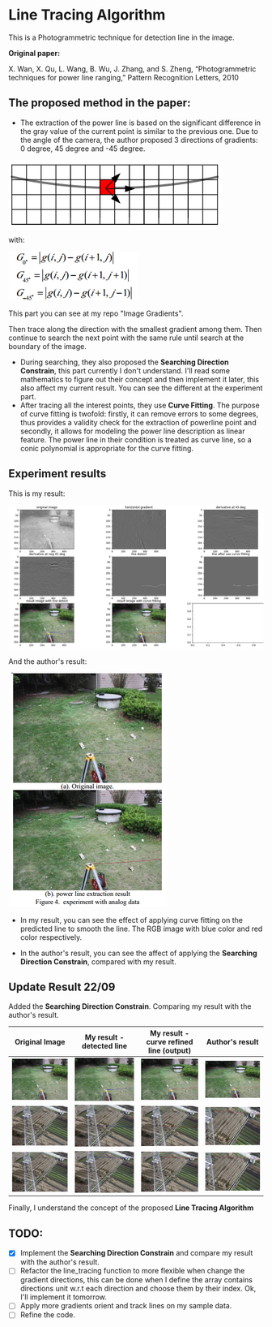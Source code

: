 # Line Tracing Algorithm 

This is a Photogrammetric technique for detection line in the image.

**Original paper:**  

X. Wan, X. Qu, L. Wang, B. Wu, J. Zhang, and S. Zheng, “Photogrammetric techniques for power line ranging,” Pattern Recognition Letters, 2010


## The proposed method in the paper: 

* The extraction of the power line is based on the significant difference in the gray value of the current point is 
similar to the previous one. Due to the angle of the camera, the author proposed 3 directions of gradients: 0 degree, 
45 degree and -45 degree. 

![](./Images/in_5.png)

with: 

![](./Images/im_6.png)

This part you can see at my repo "Image Gradients".

Then trace along the direction with the smallest gradient among them. Then continue to search the next point with the 
same rule until search at the boundary of the image.

* During searching, they also proposed the **Searching Direction Constrain**, this part currently I don't understand. I'll 
read some mathematics to figure out their concept and then implement it later, this also affect my current result. You
can see the different at the experiment part.
* After tracing all the interest points, they use **Curve Fitting**. The purpose of curve fitting is twofold: firstly, it
can remove errors to some degrees, thus provides a validity check for the extraction of powerline point and secondly, it 
allows for modeling the power line description as linear feature. The power line in their condition is treated as curve line, 
so a conic polynomial is appropriate for the curve fitting.

## Experiment results

This is my result: 

![](Images/im_3.png)

And the author's result:

![](Images/im_4.png)

* In my result, you can see the effect of applying curve fitting on the predicted line to smooth the line. The RGB image 
with blue color and red color respectively. 

* In the author's result, you can see the affect of applying the **Searching Direction Constrain**, compared with my result. 

## Update Result 22/09

Added the **Searching Direction Constrain**. Comparing my result with the author's result. 

| Original Image      | My result - detected line | My result - curve refined line (output)| Author's result|
| ----------- | ----------- |------|------|
| ![](Images/Im_1.jpeg)|![](Images/im_1_line_detect.jpg)|![](Images/im_1_line_detect_use_curve_fit.jpg)|![](Images/author_result_1.png)|
| ![](Images/im_7.jpg)| ![](Images/im_7_line_detect.jpg)|![](Images/im_7_line_detect_use_curve_fit.jpg)|![](Images/author_result_2.png)|
| ![](Images/im_7.jpg)| ![](Images/im_7_line_detect__.jpg)|![](Images/im_7_line_detect_use_curve_fit__.jpg)|![](Images/author_result_2.png)|

Finally, I understand the concept of the proposed **Line Tracing Algorithm**




## TODO:
- [x] Implement the **Searching Direction Constrain** and compare my result with the author's result.  
- [ ] Refactor the line_tracing function to more flexible when change the gradient directions, this can be done when I
define the array contains directions unit w.r.t each direction and choose them by their index. Ok, I'll implement it
tomorrow. 
- [ ] Apply more gradients orient and track lines on my sample data.
- [ ] Refine the code.
